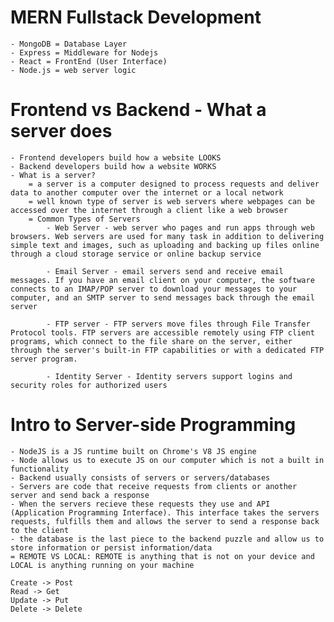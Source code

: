 # MERN Fullstack Development
    - MongoDB = Database Layer
    - Express = Middleware for Nodejs
    - React = FrontEnd (User Interface)
    - Node.js = web server logic

# Frontend vs Backend - What a server does
    - Frontend developers build how a website LOOKS
    - Backend developers build how a website WORKS
    - What is a server?
        = a server is a computer designed to process requests and deliver data to another computer over the internet or a local network
        = well known type of server is web servers where webpages can be accessed over the internet through a client like a web browser
        = Common Types of Servers
            - Web Server - web server who pages and run apps through web browsers. Web servers are used for many task in addition to delivering simple text and images, such as uploading and backing up files online through a cloud storage service or online backup service
            
            - Email Server - email servers send and receive email messages. If you have an email client on your computer, the software connects to an IMAP/POP server to download your messages to your computer, and an SMTP server to send messages back through the email server
            
            - FTP server - FTP servers move files through File Transfer Protocol tools. FTP servers are accessible remotely using FTP client programs, which connect to the file share on the server, either through the server's built-in FTP capabilities or with a dedicated FTP server program.

            - Identity Server - Identity servers support logins and security roles for authorized users

# Intro to Server-side Programming
    - NodeJS is a JS runtime built on Chrome's V8 JS engine
    - Node allows us to execute JS on our computer which is not a built in functionality
    - Backend usually consists of servers or servers/databases
    - Servers are code that receive requests from clients or another server and send back a response
    - When the servers recieve these requests they use and API (Application Programming Interface). This interface takes the servers requests, fulfills them and allows the server to send a response back to the client
    - the database is the last piece to the backend puzzle and allow us to store information or persist information/data
    = REMOTE VS LOCAL: REMOTE is anything that is not on your device and LOCAL is anything running on your machine   

    Create -> Post
    Read -> Get
    Update -> Put
    Delete -> Delete     